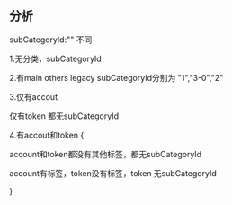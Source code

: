 ## 分析

subCategoryId:""	不同

1.无分类，subCategoryId

2.有main others legacy 	subCategoryId分别为 "1","3-0","2"

3.仅有accout

仅有token	都无subCategoryId

4.有accout和token {

account和token都没有其他标签，都无subCategoryId

account有标签，token没有标签，token 无subCategoryId

}